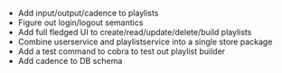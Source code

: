 - Add input/output/cadence to playlists
- Figure out login/logout semantics
- Add full fledged UI to create/read/update/delete/build playlists
- Combine userservice and playlistservice into a single store package
- Add a test command to cobra to test out playlist builder
- Add cadence to DB schema